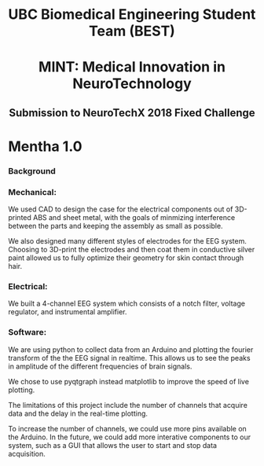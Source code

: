 
<h1 style="text-align:center">UBC Biomedical Engineering Student Team (BEST)</h1>
<h1 style="text-align:center">MINT: Medical Innovation in NeuroTechnology</h1>
<h2 style="text-align:center">Submission to NeuroTechX 2018 Fixed Challenge</h2>

# Mentha 1.0

### Background

### Mechanical:
We used CAD to design the case for the electrical components out of 3D-printed ABS and sheet metal, with the goals of minmizing interference between the parts and keeping the assembly as small as possible. 

We also designed many different styles of electrodes for the EEG system. Choosing to 3D-print the electrodes and then coat them in conductive silver paint allowed us to fully optimize their geometry for skin contact through hair.

### Electrical:
We built a 4-channel EEG system which consists of a notch filter, voltage regulator, and instrumental amplifier. 

### Software:
We are using python to collect data from an Arduino and plotting the fourier transform of the the EEG signal in realtime. This allows us to see the peaks in amplitude of the different frequencies of brain signals.

We chose to use pyqtgraph instead matplotlib to improve the speed of live plotting. 

The limitations of this project include the number of channels that acquire data and the delay in the real-time plotting.

To increase the number of channels, we could use more pins available on the Arduino. In the future, we could add more interative components to our system, such as a GUI that allows the user to start and stop data acquisition. 
